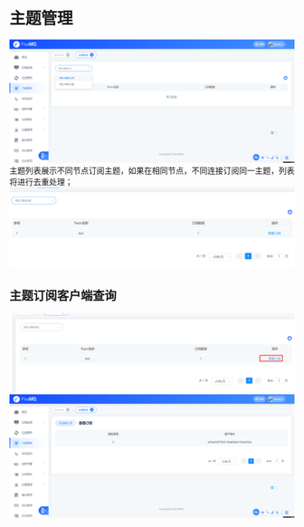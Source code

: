 # 主题管理
![](../../../assets/images/function/img_18.png)
主题列表展示不同节点订阅主题，如果在相同节点，不同连接订阅同一主题，列表将进行去重处理；
![](../../../assets/images/function/img_19.png)
## 主题订阅客户端查询
![](../../../assets/images/function/img_20.png)
![](../../../assets/images/function/img_21.png)


